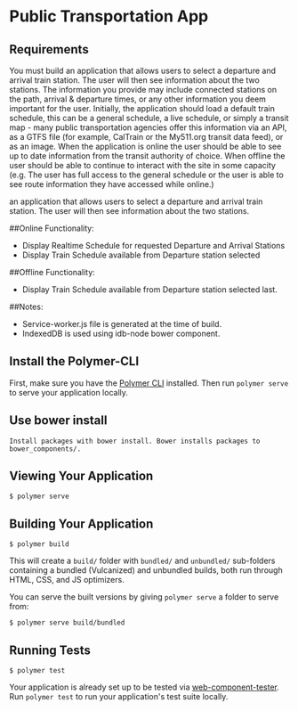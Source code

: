# Public Transportation App

## Requirements
You must build an application that allows users to select a departure and arrival train station. The user will then see information about the two stations. The information you provide may include connected stations on the path, arrival & departure times, or any other information you deem important for the user. Initially, the application should load a default train schedule, this can be a general schedule, a live schedule, or simply a transit map - many public transportation agencies offer this information via an API, as a GTFS file (for example, CalTrain or the My511.org transit data feed), or as an image. When the application is online the user should be able to see up to date information from the transit authority of choice. When offline the user should be able to continue to interact with the site in some capacity (e.g. The user has full access to the general schedule or the user is able to see route information they have accessed while online.)

an application that allows users to select a departure and arrival train station. The user will then see information about the two stations.

##Online Functionality:

* Display Realtime Schedule for requested Departure and Arrival Stations
* Display Train Schedule available from Departure station selected

##Offline Functionality:

* Display Train Schedule available from Departure station selected last.

##Notes:

* Service-worker.js file is generated at the time of build.
* IndexedDB is used using idb-node bower component.

## Install the Polymer-CLI

First, make sure you have the [Polymer CLI](https://www.npmjs.com/package/polymer-cli) installed. Then run `polymer serve` to serve your application locally.

## Use bower install
	Install packages with bower install. Bower installs packages to bower_components/.

## Viewing Your Application

```
$ polymer serve
```

## Building Your Application

```
$ polymer build
```

This will create a `build/` folder with `bundled/` and `unbundled/` sub-folders
containing a bundled (Vulcanized) and unbundled builds, both run through HTML,
CSS, and JS optimizers.

You can serve the built versions by giving `polymer serve` a folder to serve
from:

```
$ polymer serve build/bundled
```

## Running Tests

```
$ polymer test
```

Your application is already set up to be tested via [web-component-tester](https://github.com/Polymer/web-component-tester). Run `polymer test` to run your application's test suite locally.



